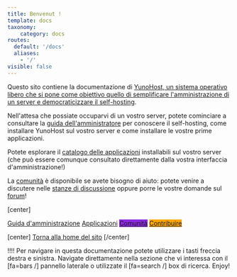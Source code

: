 ```yaml
---
title: Benvenut !
template: docs
taxonomy:
    category: docs
routes:
  default: '/docs'
  aliases:
    - '/'
visible: false
---
```


Questo sito contiene la documentazione di [YunoHost, un sistema operativo libero che si pone come obiettivo quello di semplificare l'amministrazione di un server e democraticizzare il self-hosting](/whatsyunohost).

Nell'attesa che possiate occuparvi di un vostro server, potete cominciare a consultare la [guida dell'amministratore](/admindoc) per conoscere il self-hosting, come installare YunoHost sul vostro server e come installare le vostre prime applicazioni.

Potete esplorare il [catalogo delle applicazioni](/apps) installabili sul vostro server (che può essere comunque consultato direttamente dalla vostra interfaccia d'amministrazione!)

La [comunità](/community) è disponibile se avete bisogno di aiuto: potete venire a discutere nelle [stanze di discussione](/chat_rooms) oppure porre le vostre domande sul [forum](/community/forum)!

[center]

<a href="/admindoc" class="btn btn-lg btn-primary inline"><i class="fa fa-cogs"></i> Guida d'amministrazione</a>
<a href="/apps" class="btn btn-lg btn-success inline"><i class="fa fa-cubes"></i> Applicazioni</a>
<a href="/community" class="btn btn-lg btn-primary" style="background: blueviolet;border-color: blueviolet;"><i class="fa fa-users"></i> Comunità</a>
<a href="/contribute" style="background: orange; border-color: orange;" class="btn btn-lg btn-error"><i class="fa fa-heart"></i> Contribuire</a>

[center]
<a href="/" class="btn btn-lg inline"><i class="fa fa-fw fa-arrow-left"></i> Torna alla home del sito</a>
[/center]

!!!! Per navigare in questa documentazione potete utilizzare i tasti freccia destra e sinistra. Navigate direttamente nella sezione che vi interessa con il [fa=bars /] pannello laterale o utilizzate il [fa=search /] box di ricerca. Enjoy!

